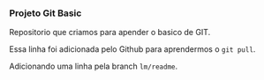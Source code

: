### Projeto Git Basic
Repositorio que criamos para apender o basico de GIT.

Essa linha foi adicionada pelo Github para aprendermos o `git pull`.

Adicionando uma linha pela branch `lm/readme`.